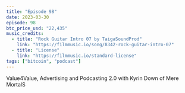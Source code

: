 ```yaml
---
title: "Episode 98"
date: 2023-03-30
episode: 98
btc_price_usd: "22,435"
music_credits:
  - title: "Rock Guitar Intro 07 by TaigaSoundProd"
    link: "https://filmmusic.io/song/8342-rock-guitar-intro-07"
  - title: "License"
    link: "https://filmmusic.io/standard-license"
tags: ["bitcoin", "podcast"]
---
```


Value4Value, Advertising and Podcasting 2.0 with Kyrin Down of Mere MortalS